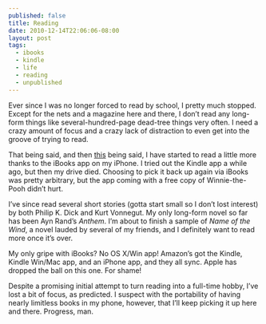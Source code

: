 ```yaml
---
published: false
title: Reading
date: 2010-12-14T22:06:06-08:00
layout: post
tags:
  - ibooks
  - kindle
  - life
  - reading
  - unpublished
---
```

Ever since I was no longer forced to read by school, I pretty much stopped. Except for the nets and a magazine here and there, I don&#8217;t read any long-form things like several-hundred-page dead-tree things very often. I need a crazy amount of focus and a crazy lack of distraction to even get into the groove of trying to read.

<!--more-->

That being said, and then [this](http://birdiebloggery.wordpress.com/2010/12/14/kindle-a-candle/) being said, I have started to read a little more thanks to the iBooks app on my iPhone. I tried out the Kindle app a while ago, but then my drive died. Choosing to pick it back up again via iBooks was pretty arbitrary, but the app coming with a free copy of Winnie-the-Pooh didn&#8217;t hurt.

I&#8217;ve since read several short stories (gotta start small so I don&#8217;t lost interest) by both Philip K. Dick and Kurt Vonnegut. My only long-form novel so far has been Ayn Rand&#8217;s _Anthem_. I&#8217;m about to finish a sample of _Name of the Wind_, a novel lauded by several of my friends, and I definitely want to read more once it&#8217;s over.

My only gripe with iBooks? No OS X/Win app! Amazon&#8217;s got the Kindle, Kindle Win/Mac app, and an iPhone app, and they all sync. Apple has dropped the ball on this one. For shame!

Despite a promising initial attempt to turn reading into a full-time hobby, I&#8217;ve lost a bit of focus, as predicted. I suspect with the portability of having nearly limitless books in my phone, however, that I&#8217;ll keep picking it up here and there. Progress, man.
